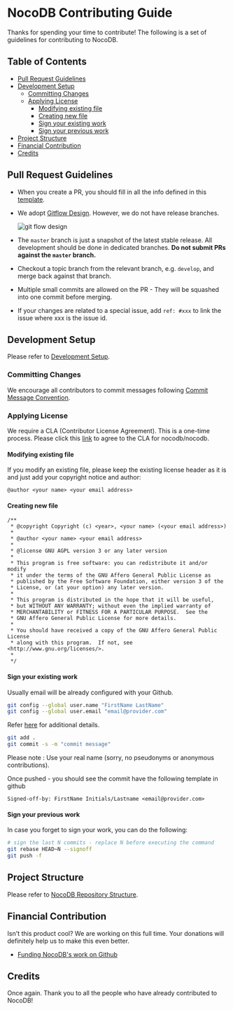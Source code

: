 # NocoDB Contributing Guide

Thanks for spending your time to contribute! The following is a set of guidelines for contributing to NocoDB. 

## Table of Contents

- [Pull Request Guidelines](#pull-request-guidelines)
- [Development Setup](#development-setup)
  * [Committing Changes](#committing-changes)
  * [Applying License](#applying-license)
    + [Modifying existing file](#modifying-existing-file)
    + [Creating new file](#creating-new-file)
    + [Sign your existing work](#sign-your-existing-work)
    + [Sign your previous work](#sign-your-previous-work)
- [Project Structure](#project-structure)
- [Financial Contribution](#financial-contribution)
- [Credits](#credits)

## Pull Request Guidelines

- When you create a PR, you should fill in all the info defined in this [template](https://github.com/nocodb/nocodb/blob/master/.github/pull_request_template.md).

- We adopt [Gitflow Design](https://www.atlassian.com/git/tutorials/comparing-workflows/gitflow-workflow). However, we do not have release branches. 

    ![git flow design](https://wac-cdn.atlassian.com/dam/jcr:cc0b526e-adb7-4d45-874e-9bcea9898b4a/04%20Hotfix%20branches.svg?cdnVersion=176)

- The `master` branch is just a snapshot of the latest stable release. All development should be done in dedicated branches. 
**Do not submit PRs against the `master` branch.**

- Checkout a topic branch from the relevant branch, e.g. `develop`, and merge back against that branch.

- Multiple small commits are allowed on the PR - They will be squashed into one commit before merging.

- If your changes are related to a special issue, add `ref: #xxx` to link the issue where xxx is the issue id.

## Development Setup

Please refer to [Development Setup](https://github.com/nocodb/nocodb#development-setup).

### Committing Changes

We encourage all contributors to commit messages following [Commit Message Convention](./COMMIT_CONVENTION.md).

### Applying License

We require a CLA (Contributor License Agreement). This is a one-time process. Please click this [link](https://cla-assistant.io/nocodb/nocodb) to agree to the CLA for nocodb/nocodb. 

#### Modifying existing file
If you modify an existing file, please keep the existing license header as
it is and just add your copyright notice and author:

````
@author <your name> <your email address>
````

#### Creating new file

````
/**
 * @copyright Copyright (c) <year>, <your name> (<your email address>)
 *
 * @author <your name> <your email address>
 * 
 * @license GNU AGPL version 3 or any later version
 *
 * This program is free software: you can redistribute it and/or modify
 * it under the terms of the GNU Affero General Public License as
 * published by the Free Software Foundation, either version 3 of the
 * License, or (at your option) any later version.
 *
 * This program is distributed in the hope that it will be useful,
 * but WITHOUT ANY WARRANTY; without even the implied warranty of
 * MERCHANTABILITY or FITNESS FOR A PARTICULAR PURPOSE.  See the
 * GNU Affero General Public License for more details.
 *
 * You should have received a copy of the GNU Affero General Public License
 * along with this program.  If not, see <http://www.gnu.org/licenses/>.
 *
 */
````

#### Sign your existing work

Usually email will be already configured with your Github.

```bash
git config --global user.name "FirstName LastName"
git config --global user.email "email@provider.com"
```
Refer [here](https://support.atlassian.com/bitbucket-cloud/docs/configure-your-dvcs-username-for-commits/) for additional details.

```bash
git add .
git commit -s -m "commit message"
```

Please note : Use your real name (sorry, no pseudonyms or anonymous contributions).

Once pushed - you should see the commit have the following template in github
````
Signed-off-by: FirstName Initials/Lastname <email@provider.com>
````

#### Sign your previous work

In case you forget to sign your work, you can do the following:

```bash
# sign the last N commits - replace N before executing the command
git rebase HEAD~N --signoff
git push -f
```

## Project Structure

Please refer to [NocoDB Repository Structure](https://docs.nocodb.com/#nocodb-repository-structure).

## Financial Contribution

Isn't this product cool? We are working on this full time. Your donations will definitely help us to make this even better.

- [Funding NocoDB's work on Github](https://github.com/sponsors/nocodb)

## Credits

Once again. Thank you to all the people who have already contributed to NocoDB!